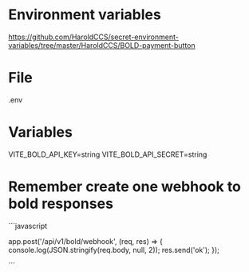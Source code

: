 # Environment variables
https://github.com/HaroldCCS/secret-environment-variables/tree/master/HaroldCCS/BOLD-payment-button

# File
.env

# Variables
VITE_BOLD_API_KEY=string
VITE_BOLD_API_SECRET=string


# Remember create one webhook to bold responses
´´´javascript

app.post('/api/v1/bold/webhook', (req, res) => {
  console.log(JSON.stringify(req.body, null, 2));
  res.send('ok');
});

´´´
